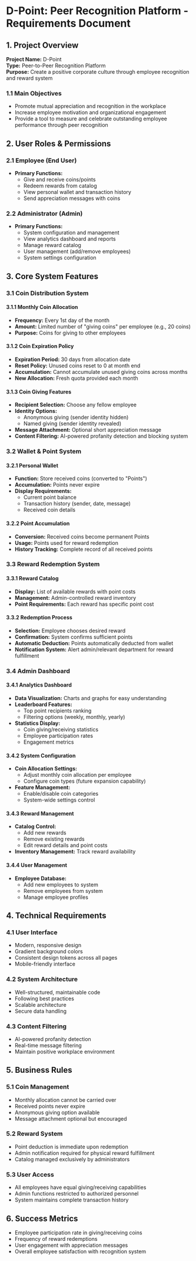 # D-Point: Peer Recognition Platform - Requirements Document

## 1. Project Overview

**Project Name:** D-Point  
**Type:** Peer-to-Peer Recognition Platform  
**Purpose:** Create a positive corporate culture through employee recognition and reward system

### 1.1 Main Objectives
- Promote mutual appreciation and recognition in the workplace
- Increase employee motivation and organizational engagement
- Provide a tool to measure and celebrate outstanding employee performance through peer recognition

## 2. User Roles & Permissions

### 2.1 Employee (End User)
- **Primary Functions:**
  - Give and receive coins/points
  - Redeem rewards from catalog
  - View personal wallet and transaction history
  - Send appreciation messages with coins

### 2.2 Administrator (Admin)
- **Primary Functions:**
  - System configuration and management
  - View analytics dashboard and reports
  - Manage reward catalog
  - User management (add/remove employees)
  - System settings configuration

## 3. Core System Features

### 3.1 Coin Distribution System

#### 3.1.1 Monthly Coin Allocation
- **Frequency:** Every 1st day of the month
- **Amount:** Limited number of "giving coins" per employee (e.g., 20 coins)
- **Purpose:** Coins for giving to other employees

#### 3.1.2 Coin Expiration Policy
- **Expiration Period:** 30 days from allocation date
- **Reset Policy:** Unused coins reset to 0 at month end
- **Accumulation:** Cannot accumulate unused giving coins across months
- **New Allocation:** Fresh quota provided each month

#### 3.1.3 Coin Giving Features
- **Recipient Selection:** Choose any fellow employee
- **Identity Options:**
  - Anonymous giving (sender identity hidden)
  - Named giving (sender identity revealed)
- **Message Attachment:** Optional short appreciation message
- **Content Filtering:** AI-powered profanity detection and blocking system

### 3.2 Wallet & Point System

#### 3.2.1 Personal Wallet
- **Function:** Store received coins (converted to "Points")
- **Accumulation:** Points never expire
- **Display Requirements:**
  - Current point balance
  - Transaction history (sender, date, message)
  - Received coin details

#### 3.2.2 Point Accumulation
- **Conversion:** Received coins become permanent Points
- **Usage:** Points used for reward redemption
- **History Tracking:** Complete record of all received points

### 3.3 Reward Redemption System

#### 3.3.1 Reward Catalog
- **Display:** List of available rewards with point costs
- **Management:** Admin-controlled reward inventory
- **Point Requirements:** Each reward has specific point cost

#### 3.3.2 Redemption Process
- **Selection:** Employee chooses desired reward
- **Confirmation:** System confirms sufficient points
- **Automatic Deduction:** Points automatically deducted from wallet
- **Notification System:** Alert admin/relevant department for reward fulfillment

### 3.4 Admin Dashboard

#### 3.4.1 Analytics Dashboard
- **Data Visualization:** Charts and graphs for easy understanding
- **Leaderboard Features:**
  - Top point recipients ranking
  - Filtering options (weekly, monthly, yearly)
- **Statistics Display:**
  - Coin giving/receiving statistics
  - Employee participation rates
  - Engagement metrics

#### 3.4.2 System Configuration
- **Coin Allocation Settings:**
  - Adjust monthly coin allocation per employee
  - Configure coin types (future expansion capability)
- **Feature Management:**
  - Enable/disable coin categories
  - System-wide settings control

#### 3.4.3 Reward Management
- **Catalog Control:**
  - Add new rewards
  - Remove existing rewards
  - Edit reward details and point costs
- **Inventory Management:** Track reward availability

#### 3.4.4 User Management
- **Employee Database:**
  - Add new employees to system
  - Remove employees from system
  - Manage employee profiles

## 4. Technical Requirements

### 4.1 User Interface
- Modern, responsive design
- Gradient background colors
- Consistent design tokens across all pages
- Mobile-friendly interface

### 4.2 System Architecture
- Well-structured, maintainable code
- Following best practices
- Scalable architecture
- Secure data handling

### 4.3 Content Filtering
- AI-powered profanity detection
- Real-time message filtering
- Maintain positive workplace environment

## 5. Business Rules

### 5.1 Coin Management
- Monthly allocation cannot be carried over
- Received points never expire
- Anonymous giving option available
- Message attachment optional but encouraged

### 5.2 Reward System
- Point deduction is immediate upon redemption
- Admin notification required for physical reward fulfillment
- Catalog managed exclusively by administrators

### 5.3 User Access
- All employees have equal giving/receiving capabilities
- Admin functions restricted to authorized personnel
- System maintains complete transaction history

## 6. Success Metrics
- Employee participation rate in giving/receiving coins
- Frequency of reward redemptions
- User engagement with appreciation messages
- Overall employee satisfaction with recognition system
